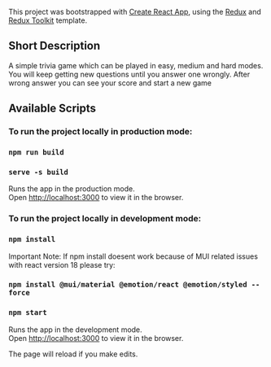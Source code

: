 This project was bootstrapped with [Create React App](https://github.com/facebook/create-react-app), using the [Redux](https://redux.js.org/) and [Redux Toolkit](https://redux-toolkit.js.org/) template.

## Short Description

A simple trivia game which can be played in easy, medium and hard modes. You will keep getting new questions until you answer one wrongly.
After wrong answer you can see your score and start a new game

## Available Scripts

### To run the project locally in production mode:

### `npm run build`

### `serve -s build`

Runs the app in the production mode.<br />
Open [http://localhost:3000](http://localhost:3000) to view it in the browser.

### To run the project locally in development mode:

### `npm install`

Important Note: If npm install doesent work because of MUI related issues with react version 18 please try:

### `npm install @mui/material @emotion/react @emotion/styled --force`

### `npm start`

Runs the app in the development mode.<br />
Open [http://localhost:3000](http://localhost:3000) to view it in the browser.

The page will reload if you make edits.
